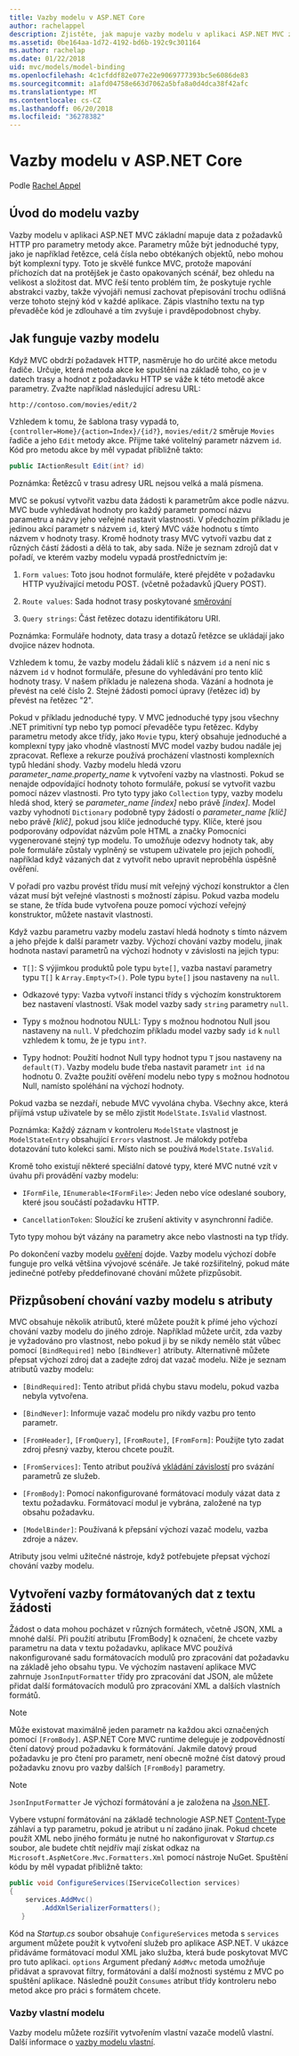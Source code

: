 ```yaml
---
title: Vazby modelu v ASP.NET Core
author: rachelappel
description: Zjistěte, jak mapuje vazby modelu v aplikaci ASP.NET MVC základní data z požadavků HTTP pro parametry metody akce.
ms.assetid: 0be164aa-1d72-4192-bd6b-192c9c301164
ms.author: rachelap
ms.date: 01/22/2018
uid: mvc/models/model-binding
ms.openlocfilehash: 4c1cfddf82e077e22e9069777393bc5e6086de83
ms.sourcegitcommit: a1afd04758e663d7062a5bfa8a0d4dca38f42afc
ms.translationtype: MT
ms.contentlocale: cs-CZ
ms.lasthandoff: 06/20/2018
ms.locfileid: "36278382"
---
```

# <a name="model-binding-in-aspnet-core"></a>Vazby modelu v ASP.NET Core

Podle [Rachel Appel](https://github.com/rachelappel)

## <a name="introduction-to-model-binding"></a>Úvod do modelu vazby

Vazby modelu v aplikaci ASP.NET MVC základní mapuje data z požadavků HTTP pro parametry metody akce. Parametry může být jednoduché typy, jako je například řetězce, celá čísla nebo obtékaných objektů, nebo mohou být komplexní typy. Toto je skvělé funkce MVC, protože mapování příchozích dat na protějšek je často opakovaných scénář, bez ohledu na velikost a složitost dat. MVC řeší tento problém tím, že poskytuje rychle abstrakci vazby, takže vývojáři nemusí zachovat přepisování trochu odlišná verze tohoto stejný kód v každé aplikace. Zápis vlastního textu na typ převaděče kód je zdlouhavé a tím zvyšuje i pravděpodobnost chyby.

## <a name="how-model-binding-works"></a>Jak funguje vazby modelu

Když MVC obdrží požadavek HTTP, nasměruje ho do určité akce metodu řadiče. Určuje, která metoda akce ke spuštění na základě toho, co je v datech trasy a hodnot z požadavku HTTP se váže k této metodě akce parametry. Zvažte například následující adresu URL:

`http://contoso.com/movies/edit/2`

Vzhledem k tomu, že šablona trasy vypadá to, `{controller=Home}/{action=Index}/{id?}`, `movies/edit/2` směruje `Movies` řadiče a jeho `Edit` metody akce. Přijme také volitelný parametr názvem `id`. Kód pro metodu akce by měl vypadat přibližně takto:

```csharp
public IActionResult Edit(int? id)
   ```

Poznámka: Řetězců v trasu adresy URL nejsou velká a malá písmena.

MVC se pokusí vytvořit vazbu data žádosti k parametrům akce podle názvu. MVC bude vyhledávat hodnoty pro každý parametr pomocí názvu parametru a názvy jeho veřejné nastavit vlastnosti. V předchozím příkladu je jedinou akcí parametr s názvem `id`, který MVC váže hodnotu s tímto názvem v hodnoty trasy. Kromě hodnoty trasy MVC vytvoří vazbu dat z různých částí žádosti a dělá to tak, aby sada. Níže je seznam zdrojů dat v pořadí, ve kterém vazby modelu vypadá prostřednictvím je:

1. `Form values`: Toto jsou hodnot formuláře, které přejděte v požadavku HTTP využívající metodu POST. (včetně požadavků jQuery POST).

2. `Route values`: Sada hodnot trasy poskytované [směrování](xref:fundamentals/routing)

3. `Query strings`: Část řetězec dotazu identifikátoru URI.

<!-- DocFX BUG
The link works but generates an error when building with DocFX
@fundamentals/routing
[Routing](xref:fundamentals/routing)
-->

Poznámka: Formuláře hodnoty, data trasy a dotazů řetězce se ukládají jako dvojice název hodnota.

Vzhledem k tomu, že vazby modelu žádali klíč s názvem `id` a není nic s názvem `id` v hodnot formuláře, přesune do vyhledávání pro tento klíč hodnoty trasy. V našem příkladu je nalezena shoda. Vázání a hodnota je převést na celé číslo 2. Stejné žádosti pomocí úpravy (řetězec id) by převést na řetězec "2".

Pokud v příkladu jednoduché typy. V MVC jednoduché typy jsou všechny .NET primitivní typ nebo typ pomocí převaděče typu řetězec. Kdyby parametru metody akce třídy, jako `Movie` typu, který obsahuje jednoduché a komplexní typy jako vhodně vlastností MVC model vazby budou nadále jej zpracovat. Reflexe a rekurze používá procházení vlastnosti komplexních typů hledání shody. Vazby modelu hledá vzoru *parameter_name.property_name* k vytvoření vazby na vlastnosti. Pokud se nenajde odpovídající hodnoty tohoto formuláře, pokusí se vytvořit vazbu pomocí název vlastnosti. Pro tyto typy jako `Collection` typy, vazby modelu hledá shod, který se *parameter_name [index]* nebo právě *[index]*. Model vazby vyhodnotí `Dictionary` podobně typy žádostí o *parameter_name [klíč]* nebo právě *[klíč]*, pokud jsou klíče jednoduché typy. Klíče, které jsou podporovány odpovídat názvům pole HTML a značky Pomocníci vygenerované stejný typ modelu. To umožňuje odezvy hodnoty tak, aby pole formuláře zůstaly vyplněný se vstupem uživatele pro jejich pohodlí, například když vázaných dat z vytvořit nebo upravit neproběhla úspěšně ověření.

V pořadí pro vazbu provést třídu musí mít veřejný výchozí konstruktor a člen vázat musí být veřejné vlastnosti s možností zápisu. Pokud vazba modelu se stane, že třída bude vytvořena pouze pomocí výchozí veřejný konstruktor, můžete nastavit vlastnosti.

Když vazbu parametru vazby modelu zastaví hledá hodnoty s tímto názvem a jeho přejde k další parametr vazby. Výchozí chování vazby modelu, jinak hodnota nastaví parametrů na výchozí hodnoty v závislosti na jejich typu:

* `T[]`: S výjimkou produktů pole typu `byte[]`, vazba nastaví parametry typu `T[]` k `Array.Empty<T>()`. Pole typu `byte[]` jsou nastaveny na `null`.

* Odkazové typy: Vazba vytvoří instanci třídy s výchozím konstruktorem bez nastavení vlastností. Však model vazby sady `string` parametry `null`.

* Typy s možnou hodnotou NULL: Typy s možnou hodnotou Null jsou nastaveny na `null`. V předchozím příkladu model vazby sady `id` k `null` vzhledem k tomu, že je typu `int?`.

* Typy hodnot: Použití hodnot Null typy hodnot typu `T` jsou nastaveny na `default(T)`. Vazby modelu bude třeba nastavit parametr `int id` na hodnotu 0. Zvažte použití ověření modelu nebo typy s možnou hodnotou Null, namísto spoléhání na výchozí hodnoty.

Pokud vazba se nezdaří, nebude MVC vyvolána chyba. Všechny akce, která přijímá vstup uživatele by se mělo zjistit `ModelState.IsValid` vlastnost.

Poznámka: Každý záznam v kontroleru `ModelState` vlastnost je `ModelStateEntry` obsahující `Errors` vlastnost. Je málokdy potřeba dotazování tuto kolekci sami. Místo nich se používá `ModelState.IsValid`.

Kromě toho existují některé speciální datové typy, které MVC nutné vzít v úvahu při provádění vazby modelu:

* `IFormFile`, `IEnumerable<IFormFile>`: Jeden nebo více odeslané soubory, které jsou součástí požadavku HTTP.

* `CancellationToken`: Sloužící ke zrušení aktivity v asynchronní řadiče.

Tyto typy mohou být vázány na parametry akce nebo vlastnosti na typ třídy.

Po dokončení vazby modelu [ověření](validation.md) dojde. Vazby modelu výchozí dobře funguje pro velká většina vývojové scénáře. Je také rozšiřitelný, pokud máte jedinečné potřeby předdefinované chování můžete přizpůsobit.

## <a name="customize-model-binding-behavior-with-attributes"></a>Přizpůsobení chování vazby modelu s atributy

MVC obsahuje několik atributů, které můžete použít k přímé jeho výchozí chování vazby modelu do jiného zdroje. Například můžete určit, zda vazby je vyžadováno pro vlastnost, nebo pokud ji by se nikdy nemělo stát vůbec pomocí `[BindRequired]` nebo `[BindNever]` atributy. Alternativně můžete přepsat výchozí zdroj dat a zadejte zdroj dat vazač modelu. Níže je seznam atributů vazby modelu:

* `[BindRequired]`: Tento atribut přidá chybu stavu modelu, pokud vazba nebyla vytvořena.

* `[BindNever]`: Informuje vazač modelu pro nikdy vazbu pro tento parametr.

* `[FromHeader]`, `[FromQuery]`, `[FromRoute]`, `[FromForm]`: Použijte tyto zadat zdroj přesný vazby, kterou chcete použít.

* `[FromServices]`: Tento atribut používá [vkládání závislostí](../../fundamentals/dependency-injection.md) pro svázání parametrů ze služeb.

* `[FromBody]`: Pomocí nakonfigurované formátovací moduly vázat data z textu požadavku. Formátovací modul je vybrána, založené na typ obsahu požadavku.

* `[ModelBinder]`: Používaná k přepsání výchozí vazač modelu, vazba zdroje a název.

Atributy jsou velmi užitečné nástroje, když potřebujete přepsat výchozí chování vazby modelu.

## <a name="bind-formatted-data-from-the-request-body"></a>Vytvoření vazby formátovaných dat z textu žádosti

Žádost o data mohou pocházet v různých formátech, včetně JSON, XML a mnohé další. Při použití atributu [FromBody] k označení, že chcete vazby parametru na data v textu požadavku, aplikace MVC používá nakonfigurované sadu formátovacích modulů pro zpracování dat požadavku na základě jeho obsahu typu. Ve výchozím nastavení aplikace MVC zahrnuje `JsonInputFormatter` třídy pro zpracování dat JSON, ale můžete přidat další formátovacích modulů pro zpracování XML a dalších vlastních formátů.

> [!NOTE]
> Může existovat maximálně jeden parametr na každou akci označených pomocí `[FromBody]`. ASP.NET Core MVC runtime deleguje je zodpovědností čtení datový proud požadavku k formátování. Jakmile datový proud požadavku je pro čtení pro parametr, není obecně možné číst datový proud požadavku znovu pro vazby dalších `[FromBody]` parametry.

> [!NOTE]
> `JsonInputFormatter` Je výchozí formátování a je založena na [Json.NET](https://www.newtonsoft.com/json).

Vybere vstupní formátování na základě technologie ASP.NET [Content-Type](https://www.w3.org/Protocols/rfc1341/4_Content-Type.html) záhlaví a typ parametru, pokud je atribut u ní zadáno jinak. Pokud chcete použít XML nebo jiného formátu je nutné ho nakonfigurovat v *Startup.cs* soubor, ale budete chtít nejdřív mají získat odkaz na `Microsoft.AspNetCore.Mvc.Formatters.Xml` pomocí nástroje NuGet. Spuštění kódu by měl vypadat přibližně takto:

```csharp
public void ConfigureServices(IServiceCollection services)
{
    services.AddMvc()
        .AddXmlSerializerFormatters();
   }
```

Kód na *Startup.cs* soubor obsahuje `ConfigureServices` metoda s `services` argument můžete použít k vytvoření služeb pro aplikace ASP.NET. V ukázce přidáváme formátovací modul XML jako služba, která bude poskytovat MVC pro tuto aplikaci. `options` Argument předaný `AddMvc` metoda umožňuje přidávat a spravovat filtry, formátování a další možnosti systému z MVC po spuštění aplikace. Následně použít `Consumes` atribut třídy kontroleru nebo metod akce pro práci s formátem chcete.

### <a name="custom-model-binding"></a>Vazby vlastní modelu

Vazby modelu můžete rozšířit vytvořením vlastní vazače modelů vlastní. Další informace o [vazby modelu vlastní](../advanced/custom-model-binding.md).
